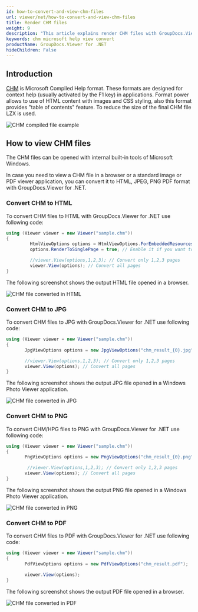 ```yaml
---
id: how-to-convert-and-view-chm-files
url: viewer/net/how-to-convert-and-view-chm-files
title: Render CHM files
weight: 9
description: "This article explains render CHM files with GroupDocs.Viewer within your .NET applications."
keywords: chm microsoft help view convert
productName: GroupDocs.Viewer for .NET
hideChildren: False
---
```

## Introduction

[CHM](https://docs.fileformat.com/web/chm/) is Microsoft Compiled Help format. These formats are designed for context help (usually activated by the F1 key) in applications. Format power allows to use of HTML content with images and CSS styling, also this format provides "table of contents" feature. To reduce the size of the final CHM file LZX is used.

![CHM compiled file example](/viewer/net/images/how-to-convert-and-view-chm-files/chm-file-example.jpg)

## How to view CHM files

The CHM files can be opened with internal built-in tools of Microsoft Windows.

In case you need to view a CHM file in a browser or a standard image or PDF viewer application, you can convert it to HTML, JPEG, PNG  PDF format with GroupDocs.Viewer for .NET.

### Convert CHM to HTML

To convert CHM files to HTML with GroupDocs.Viewer for .NET use following code:

```csharp
using (Viewer viewer = new Viewer("sample.chm"))
{
         HtmlViewOptions options = HtmlViewOptions.ForEmbeddedResources("chm_result_{0}.html");
         options.RenderToSinglePage = true; // Enable it if you want to convert all CHM content to single page

         //viewer.View(options,1,2,3); // Convert only 1,2,3 pages
         viewer.View(options); // Convert all pages
}
```

The following screenshot shows the output HTML file opened in a browser.

![CHM file converted in HTML](/viewer/net/images/how-to-convert-and-view-chm-files/chm-file-in-html.jpg)

### Convert CHM to JPG

To convert CHM files to JPG with GroupDocs.Viewer for .NET use following code:

```csharp
using (Viewer viewer = new Viewer("sample.chm"))
{
       JpgViewOptions options = new JpgViewOptions("chm_result_{0}.jpg");

       //viewer.View(options,1,2,3); // Convert only 1,2,3 pages
       viewer.View(options); // Convert all pages
}
```

The following screenshot shows the output JPG file opened in a Windows Photo Viewer application.

![CHM file converted in JPG](/viewer/net/images/how-to-convert-and-view-chm-files/chm-file-in-jpg.jpg)

### Convert CHM to PNG

To convert CHM/HPG files to PNG with GroupDocs.Viewer for .NET use following code:

```csharp
using (Viewer viewer = new Viewer("sample.chm"))
{
       PngViewOptions options = new PngViewOptions("chm_result_{0}.png");

        //viewer.View(options,1,2,3); // Convert only 1,2,3 pages
       viewer.View(options); // Convert all pages
}
```

The following screenshot shows the output PNG file opened in a Windows Photo Viewer application.

![CHM file converted in PNG](/viewer/net/images/how-to-convert-and-view-chm-files/chm-file-in-png.jpg)

### Convert CHM to PDF

To convert CHM files to PDF with GroupDocs.Viewer for .NET use following code:

```csharp
using (Viewer viewer = new Viewer("sample.chm"))
{
       PdfViewOptions options = new PdfViewOptions("chm_result.pdf");

       viewer.View(options);
}
```

The following screenshot shows the output PDF file opened in a browser.

![CHM file converted in PDF](/viewer/net/images/how-to-convert-and-view-chm-files/chm-file-in-pdf.jpg)

